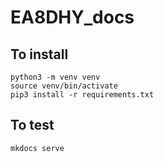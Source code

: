 # EA8DHY_docs

## To install
```
python3 -m venv venv
source venv/bin/activate
pip3 install -r requirements.txt
```

## To test
```
mkdocs serve
```
